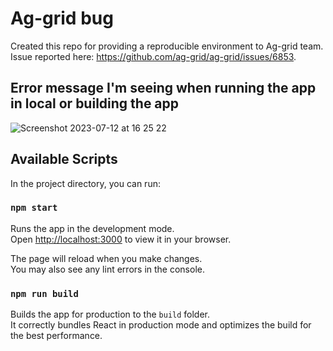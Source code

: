 # Ag-grid bug

Created this repo for providing a reproducible environment to Ag-grid team.
Issue reported here: https://github.com/ag-grid/ag-grid/issues/6853.

## Error message I'm seeing when running the app in local or building the app

![Screenshot 2023-07-12 at 16 25 22](https://github.com/fitterfizzle/ag-grid-bug/assets/96863959/dd72387a-a67f-4d7c-b793-9dd96888b0f4)


## Available Scripts

In the project directory, you can run:

### `npm start`

Runs the app in the development mode.\
Open [http://localhost:3000](http://localhost:3000) to view it in your browser.

The page will reload when you make changes.\
You may also see any lint errors in the console.

### `npm run build`

Builds the app for production to the `build` folder.\
It correctly bundles React in production mode and optimizes the build for the best performance.
